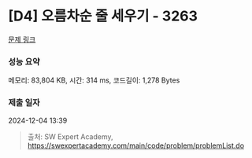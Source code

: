 # [D4] 오름차순 줄 세우기 - 3263 

[문제 링크](https://swexpertacademy.com/main/code/problem/problemDetail.do?contestProbId=AWBC_hNKd_IDFAWr) 

### 성능 요약

메모리: 83,804 KB, 시간: 314 ms, 코드길이: 1,278 Bytes

### 제출 일자

2024-12-04 13:39



> 출처: SW Expert Academy, https://swexpertacademy.com/main/code/problem/problemList.do